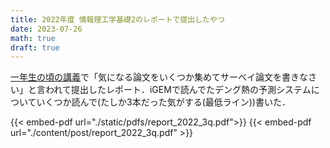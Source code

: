 ```yaml
---
title: 2022年度 情報理工学基礎2のレポートで提出したやつ
date: 2023-07-26
math: true
draft: true
---
```


[一年生の頃の講義](http://www.ocw.titech.ac.jp/index.php?module=General&action=T0300&JWC=202223928)で「気になる論文をいくつか集めてサーベイ論文を書きなさい」と言われて提出したレポート．iGEMで読んでたデング熱の予測システムについていくつか読んで(たしか3本だった気がする(最低ライン))書いた．

{{< embed-pdf url="./static/pdfs/report_2022_3q.pdf">}}
{{< embed-pdf url="./content/post/report_2022_3q.pdf" >}}